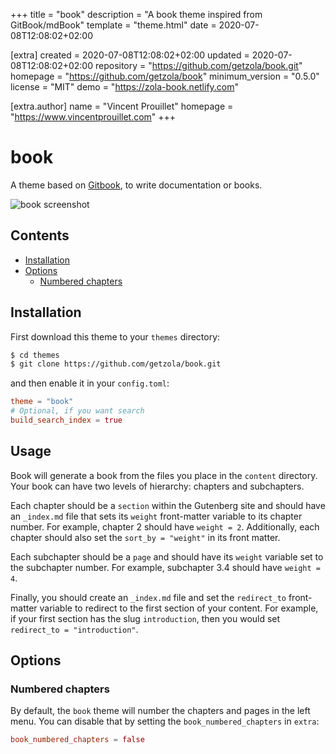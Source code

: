 
+++
title = "book"
description = "A book theme inspired from GitBook/mdBook"
template = "theme.html"
date = 2020-07-08T12:08:02+02:00

[extra]
created = 2020-07-08T12:08:02+02:00
updated = 2020-07-08T12:08:02+02:00
repository = "https://github.com/getzola/book.git"
homepage = "https://github.com/getzola/book"
minimum_version = "0.5.0"
license = "MIT"
demo = "https://zola-book.netlify.com"

[extra.author]
name = "Vincent Prouillet"
homepage = "https://www.vincentprouillet.com"
+++        

# book

A theme based on [Gitbook](https://www.gitbook.com), to write documentation
or books.

![book screenshot](https://github.com/Keats/book/blob/master/screenshot.png?raw=true)


## Contents

- [Installation](#installation)
- [Options](#options)
  - [Numbered chapters](#numbered-chapters)

## Installation
First download this theme to your `themes` directory:

```bash
$ cd themes
$ git clone https://github.com/getzola/book.git
```
and then enable it in your `config.toml`:

```toml
theme = "book"
# Optional, if you want search
build_search_index = true
```

## Usage
Book will generate a book from the files you place in the `content` directory.  Your book
can have two levels of hierarchy: chapters and subchapters.

Each chapter should be a `section` within the Gutenberg site and should have an `_index.md`
file that sets its `weight` front-matter variable to its chapter number.  For example,
chapter 2 should have `weight = 2`.  Additionally, each chapter should also set the
`sort_by = "weight"` in its front matter.

Each subchapter should be a `page` and should have its `weight` variable set to the subchapter
number.  For example, subchapter 3.4 should have `weight = 4`.

Finally, you should create an `_index.md` file and set the `redirect_to` front-matter variable
to redirect to the first section of your content.  For example, if your first section has the
slug `introduction`, then you would set `redirect_to = "introduction"`.

## Options

### Numbered chapters
By default, the `book` theme will number the chapters and pages in the left menu.
You can disable that by setting the `book_numbered_chapters` in `extra`:

```toml
book_numbered_chapters = false
```

        